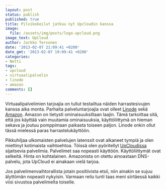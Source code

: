 ```yaml
---
layout: post
status: publish
published: true
title: Pilvikokeilut jatkuu nyt Upcloudin kanssa
image:
  file: /assets/img/posts/logo-upcloud.png
image_text: UpCloud
author: Jarkko Tervonen
date: '2013-02-07 21:09:41 +0200'
date_gmt: '2013-02-07 19:09:41 +0200'
categories:
- Netti
tags:
- upcloud
- virtuaalipalvelin
- linode
- amazon
comments: []
---
```

Virtuaalipalvelimien tarjoajia on tullut testailtua näiden harrastesivujen kanssa aika monta. Parhaita palveluntarjoajia ovat olleet [Linode](http://www.linode.com/) sekä [Amazon](http://aws.amazon.com/). Amazon on tietysti ominaisuuksiltaan laajin. Tämä tarkoittaa sitä, että jos käyttää vain muutamia ominaisuuksia, käyttöliittymä on hieman sekava ja joutuu pomppimaan paikasta toiseen paljon. Linode onkin ollut tässä mielessä paras harrastelukäyttöön.

Pikkuhiljaa ulkomaisten palvelujen latenssit ovat alkaneet tympiä ja olen miettinyt kotimaista vaihtoehtoa. Töissä olen pyöritellyt [UpCloudissa](http://upcloud.com/) sijaitsevia palvelimia. Palvelimet saa nopeasti käyttöön. Käyttöliittymät ovat selkeitä. Hinta on kohtalainen. Amazonista on otettu ainoastaan DNS-palvelu, jota UpCloud ei ainakaan vielä tarjoa.

Jos palvelimenvaihtorallista jotain positiivista etsii, niin ainakin se sujuu älyttömän nopeasti nykyisin. Varmaan reilu tunti taas meni siirtäessä kaikki viisi sivustoa palvelimelta toiselle.
